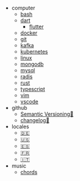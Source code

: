 - computer
  - [bash](BASH.md)
  - [dart](DART.md)
    - [flutter](FLUTTER.md)
  - [docker](DOCKER.md)
  - [git](GIT.md)
  - [kafka](KAFKA.md)
  - [kubernetes](KUBERNETES.md)
  - [linux](LINUX.md)
  - [mongodb](MONGODB.md)
  - [mysql](MYSQL.md)
  - [radis](RADIS.md)
  - [rust](RUST.md)
  - [typescript](TYPESCRIPT.md)
  - [vim](VIM.md)
  - [vscode](VSCODE.md)
- github
  - [Semantic Versioning:link:](https://semver.org)
  - [changelog:link:](https://keepachangelog.com)
- locales
  - [:de:](DE.md)
  - [:us:](EN.md)
  - [:es:](ES.md)
  - [:fr:](FR.md)
  - [:it:](IT.md)
- music
  - [chords](CHORDS.md)